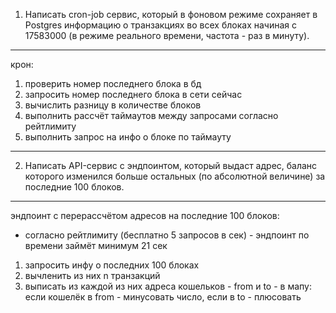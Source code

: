 1. Написать cron-job сервис, который в фоновом режиме сохраняет в Postgres информацию о транзакциях во всех блоках начиная с 17583000 (в режиме реального времени, частота - раз в минуту).

---

крон:

1. проверить номер последнего блока в бд
2. запросить номер последнего блока в сети сейчас
3. вычислить разницу в количестве блоков
4. выполнить рассчёт таймаутов между запросами согласно рейтлимиту
5. выполнить запрос на инфо о блоке по таймауту

---

2. Написать API-сервис с эндпоинтом, который выдаст адрес, баланс которого изменился больше остальных (по абсолютной величине) за последние 100 блоков.

---

эндпоинт с перерассчётом адресов на последние 100 блоков:

- согласно рейтлимиту (бесплатно 5 запросов в сек) - эндпоинт по времени займёт минимум 21 сек

1. запросить инфу о последних 100 блоках
2. вычленить из них n транзакций
3. выписать из каждой из них адреса кошельков - from и to - в мапу:
   если кошелёк в from - минусовать число, если в to - плюсовать
